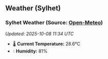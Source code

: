 ## Weather (Sylhet)

<!-- WEATHER-START -->
### Sylhet Weather (Source: [Open-Meteo](https://open-meteo.com))
_Updated: 2025-10-08 11:34 UTC_
* 🌡️ **Current Temperature:** 28.6°C
* 💧 **Humidity:** 81%
<!-- WEATHER-END -->








